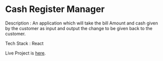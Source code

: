 # Cash Register Manager

Description : An application which will take the bill Amount and cash given by the customer as input and output the change to be given back to the customer.

Tech Stack : React

Live Project is [here](https://9ko4c8.csb.app/).

